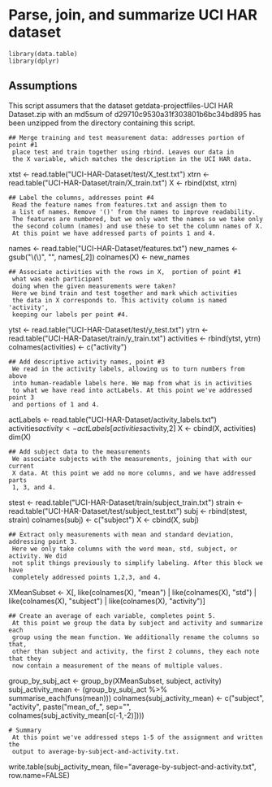 # Parse, join, and summarize UCI HAR dataset
```
library(data.table)
library(dplyr)

```
## Assumptions 
 This script assumers that the dataset getdata-projectfiles-UCI HAR Dataset.zip
 with an md5sum of d29710c9530a31f303801b6bc34bd895 has been unzipped
 from the directory containing this script. 

```
## Merge training and test measurement data: addresses portion of point #1
 place test and train together using rbind. Leaves our data in
 the X variable, which matches the description in the UCI HAR data. 
```
xtst <- read.table("UCI-HAR-Dataset/test/X_test.txt")
xtrn <- read.table("UCI-HAR-Dataset/train/X_train.txt")
X <- rbind(xtst, xtrn)

```
## Label the columns, addresses point #4
 Read the feature names from features.txt and assign them to
 a list of names. Remove '()' from the names to improve readability.
 The features are numbered, but we only want the names so we take only
 the second column (names) and use these to set the column names of X.
 At this point we have addressed parts of points 1 and 4. 
```
names <- read.table("UCI-HAR-Dataset/features.txt")
new_names <- gsub("\\(\\)", "", names[,2])
colnames(X) <- new_names

```
## Associate activities with the rows in X,  portion of point #1
 what was each participant
 doing when the given measurements were taken?
 Here we bind train and test together and mark which activities
 the data in X corresponds to. This activity column is named 'activity',
 keeping our labels per point #4.
```
ytst <- read.table("UCI-HAR-Dataset/test/y_test.txt")
ytrn <- read.table("UCI-HAR-Dataset/train/y_train.txt")
activities <- rbind(ytst, ytrn)
colnames(activities) <- c("activity")

```
## Add descriptive activity names, point #3
 We read in the activity labels, allowing us to turn numbers from above
 into human-readable labels here. We map from what is in activities
 to what we have read into actLabels. At this point we've addressed point 3
 and portions of 1 and 4.
```
actLabels <- read.table("UCI-HAR-Dataset/activity_labels.txt")
activities$activity <- actLabels[activities$activity,2]
X <- cbind(X, activities)
dim(X)

```
## Add subject data to the measurements
 We associate subjects with the measurements, joining that with our current
 X data. At this point we add no more columns, and we have addressed parts
 1, 3, and 4. 
```
stest <- read.table("UCI-HAR-Dataset/train/subject_train.txt")
strain <- read.table("UCI-HAR-Dataset/test/subject_test.txt")
subj <- rbind(stest, strain)
colnames(subj) <- c("subject")
X <- cbind(X, subj)

```
## Extract only measurements with mean and standard deviation, addressing point 3.
 Here we only take columns with the word mean, std, subject, or activity. We did
 not split things previously to simplify labeling. After this block we have
 completely addressed points 1,2,3, and 4. 
```
XMeanSubset <- X[, like(colnames(X), "mean")    | like(colnames(X), "std") | 
                   like(colnames(X), "subject") | like(colnames(X), "activity")]

```
## Create an average of each variable, completes point 5. 
 At this point we group the data by subject and activity and summarize each
 group using the mean function. We additionally rename the columns so that,
 other than subject and activity, the first 2 columns, they each note that they
 now contain a measurement of the means of multiple values. 
```
group_by_subj_act <- group_by(XMeanSubset, subject, activity)
subj_activity_mean <- (group_by_subj_act %>% summarise_each(funs(mean)))
colnames(subj_activity_mean) <- c("subject", "activity", paste("mean_of_", sep="", colnames(subj_activity_mean[c(-1,-2)])))

```
# Summary
 At this point we've addressed steps 1-5 of the assignment and written the
 output to average-by-subject-and-activity.txt.
```
write.table(subj_activity_mean, 
            file="average-by-subject-and-activity.txt", 
            row.name=FALSE)
```
